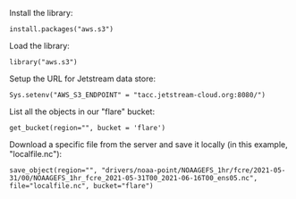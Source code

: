 Install the library:
```
install.packages("aws.s3")
```

Load the library:
```
library("aws.s3")
```

Setup the URL for Jetstream data store:
```
Sys.setenv("AWS_S3_ENDPOINT" = "tacc.jetstream-cloud.org:8080/")
```

List all the objects in our "flare" bucket:
```
get_bucket(region="", bucket = 'flare')
```
Download a specific file from the server and save it locally (in this example, "localfile.nc"):
```
save_object(region="", "drivers/noaa-point/NOAAGEFS_1hr/fcre/2021-05-31/00/NOAAGEFS_1hr_fcre_2021-05-31T00_2021-06-16T00_ens05.nc", file="localfile.nc", bucket="flare")
```